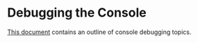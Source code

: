 # Debugging the Console

[This document](https://docs.google.com/document/d/1S1RnGYpuAisinQl-9uN5XPFp7tKSy60Aw-n5AehTEts/edit?usp=sharing) contains an outline of console debugging topics.
